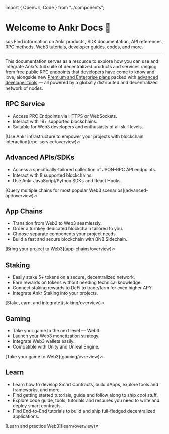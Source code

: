 import { OpenUrl, Code } from "../components";

# Welcome to Ankr Docs 👋
sds
Find information on Ankr products, SDK documentation, API references, RPC methods, Web3 tutorials, developer guides, codes, and more.
____________________________________

This documentation serves as a resource to explore how you can use and integrate Ankr's full suite of decentralized products and services ranging from free [public RPC endpoints](https://www.ankr.com/protocol/) that developers have come to know and love, alongside new [Premium and Enterprise plans](https://www.ankr.com/protocol/account/) packed with [advanced developer tools](https://www.ankr.com/advanced-api/) — all powered by a globally distributed and decentralized network of nodes.

## RPC Service
* Access PRC Endpoints via HTTPS or WebSockets.
* Interact with 18+ supported blockchains.
* Suitable for Web3 developers and enthusiasts of all skill levels.
<div className="p-4 border border-gray-200 dark:border-gray-900 rounded mt-6">
  [Use Ankr infrastructure to empower your projects with blockchain interaction](rpc-service/overview)↗
</div>

## Advanced APIs/SDKs
* Access a specifically-tailored collection of JSON-RPC API endpoints.
* Interact with 8 supported blockchains.
* Use Ankr JavaScript/Python SDKs and React Hooks.
<div className="p-4 border border-gray-200 dark:border-gray-900 rounded mt-6">
  [Query multiple chains for most popular Web3 scenarios](advanced-api/overview)↗
</div>

## App Chains
* Transition from Web2 to Web3 seamlessly.
* Order a turnkey dedicated blockchain tailored to you.
* Choose separate components your project needs.
* Build a fast and secure blockchain with BNB Sidechain.
<div className="p-4 border border-gray-200 dark:border-gray-900 rounded mt-6">
  [Bring your project to Web3](app-chains/overview)↗
</div>

## Staking
* Easily stake 5+ tokens on a secure, decentralized network.
* Earn rewards on tokens without needing technical knowledge.
* Connect staking rewards to DeFi to trade/farm for even higher APY.
* Integrate Ankr Staking into your projects.
<div className="p-4 border border-gray-200 dark:border-gray-900 rounded mt-6">
  [Stake, earn, and integrate](staking/overview)↗
</div>

## Gaming
* Take your game to the next level — Web3.
* Launch your Web3 monetization strategy.
* Integrate Web3 wallets easily.
* Compatible with Unity and Unreal Engine.
<div className="p-4 border border-gray-200 dark:border-gray-900 rounded mt-6">
  [Take your game to Web3](gaming/overview)↗
</div>

## Learn

* Learn how to develop Smart Contracts, build dApps, explore tools and frameworks, and more.
* Find getting started tutorials, guide and follow along to ship cool stuff.
* Explore code guide, tools, tutorials and resoures you need to write and deploy smart contracts.
* Find End-to-End tutorials to build and ship full-fledged decentralized applications.
<div className="p-4 border border-gray-200 dark:border-gray-900 rounded mt-6">
  [Learn and practice Web3](learn/overview)↗
</div>
